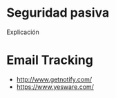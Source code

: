 # Seguridad pasiva
Explicación

# Email Tracking
* http://www.getnotify.com/
* https://www.yesware.com/
